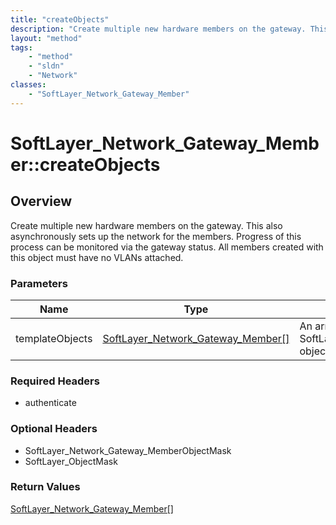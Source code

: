 ```yaml
---
title: "createObjects"
description: "Create multiple new hardware members on the gateway. This also asynchronously sets up the network for the members. Progr... "
layout: "method"
tags:
    - "method"
    - "sldn"
    - "Network"
classes:
    - "SoftLayer_Network_Gateway_Member"
---
```

# SoftLayer_Network_Gateway_Member::createObjects
## Overview 
Create multiple new hardware members on the gateway. This also asynchronously sets up the network for the members. Progress of this process can be monitored via the gateway status. All members created with this object must have no VLANs attached. 

### Parameters 
|Name | Type | Description |
| --- | --- | --- |
|templateObjects| <a href='/reference/datatypes/SoftLayer_Network_Gateway_Member'>SoftLayer_Network_Gateway_Member[] </a>| An array of SoftLayer_Network_Gateway_Member objects that you wish to create.|


### Required Headers
* authenticate

### Optional Headers
* SoftLayer_Network_Gateway_MemberObjectMask
* SoftLayer_ObjectMask

### Return Values
<a href='/reference/datatypes/SoftLayer_Network_Gateway_Member'>SoftLayer_Network_Gateway_Member[] </a>
